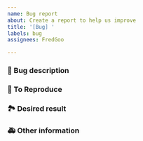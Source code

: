 ```yaml
---
name: Bug report
about: Create a report to help us improve
title: '[Bug] '
labels: bug
assignees: FredGoo

---
```



### 🐛 Bug description

<!-- Please describe the bug in detail above so that everyone can understand. It is recommended to attach the use code. -->

### 🙂 To Reproduce

<!-- It would be better if there are steps to reproduce -->

### 🏞 Desired result

<!-- Please describe above what you expected to see. -->

### 🚑 Other information

<!-- Please enter other information such as screenshots above.Such as operating environment, dependency packages, etc. -->
